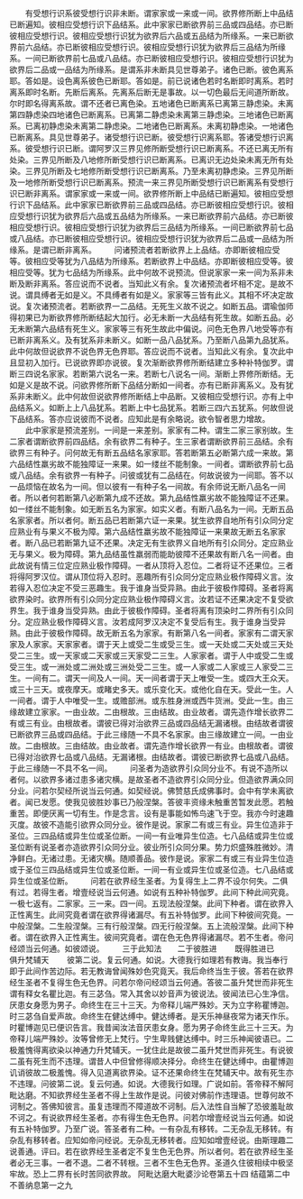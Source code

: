 <!-- { "loadSidebar": true } -->
　　有受想行识系彼受想行识非未断。谓家家或一来或一间。欲界修所断上中品结已断遍知。彼相应受想行识下品结系。此中家家已断欲界前三品或四品结。亦已断彼相应受想行识。彼相应受想行识犹为欲界后六品或五品结为所缘系。一来已断欲界前六品结。亦已断彼相应受想行识。彼相应受想行识犹为欲界后三品结为所缘系。一间已断欲界前七品或八品结。亦已断彼相应受想行识。彼相应受想行识犹为欲界后二品或一品结为所缘系。是谓系非未断具见世尊弟子。诸色已断。彼色离系耶。答如是。设色离系彼色已断耶。答如是。前已说诸色若时名断即时离系。若时离系即时名断。先断后离系。先离系后断无是事故。以一切色最后无间道所断故。尔时即名得离系故。谓不还者已离色染。五地诸色已断离系已离第三静虑染。未离第四静虑染四地诸色已断离系。已离第二静虑染未离第三静虑染。三地诸色已断离系。已离初静虑染未离第二静虑染。二地诸色已断离系。未离初静虑染。一地诸色已断离系。具见世尊弟子。诸受想行识已断。彼受想行识离系耶。答诸受想行识离系。彼受想行识已断。谓阿罗汉三界见修所断受想行识已断离系。不还已离无所有处染。三界见所断及八地修所断受想行识已断离系。已离识无边处染未离无所有处染。三界见所断及七地修所断受想行识已断离系。乃至未离初静虑染。三界见所断及一地修所断受想行识已断离系。预流一来三界见所断受想行识已断离系有受想行识已断非离系。谓家家或一来或一间。欲界修所断上中品结已断遍知。彼相应受想行识下品结系。此中家家已断欲界前三品或四品结。亦已断彼相应受想行识。彼相应受想行识犹为欲界后六品或五品结为所缘系。一来已断欲界前六品结。亦已断彼相应受想行识。彼相应受想行识犹为欲界后三品结为所缘系。一间已断欲界前七品或八品结。亦已断彼相应受想行识。彼相应受想行识犹为欲界后二品或一品结为所缘系。是谓已断非离系。
　　问诸预流者若断欲界上上品结。亦即断彼相应受等。彼相应受等犹为八品结为所缘系。若断欲界上中品结。亦即断彼相应受等。彼相应受等。犹为七品结为所缘系。此中何故不说预流。但说家家一来一间为系非未断及断非离系。答应说而不说者。当知此义有余。复次诸预流者坏相不定。是故不说。谓具缚者无如是义。不具缚者有如是义。家家等三皆有此义。其相不坏决定故说。复次诸预流者。若断欲界一二品结。无死生义故不说之。如断五品。谓瑜伽师得初果已为断欲界修所断结起大加行。必无未断一大品结有死生故。如断五品。必无未断第六品结有死生义。家家等三有死生故此中偏说。问色无色界八地受等亦有已断非离系义。及有犹系非未断义。如断一品八品犹系。乃至断八品第九品犹系。此中何故但说欲界不说色界无色界耶。答应说而不说者。当知此义有余。复次此中且显初入加行。已说欲界即亦说彼。复次渐断欲界修所断结建立多种补特伽罗。谓断三四说名家家。若断第六说名一来。若断七八说名一间。渐断上界修所断结。无如是义是故不说。问欲界修所断下品结分断如一间者。亦有已断非离系义。及有犹系非未断义。此中何故但说欲界修所断结上中品断。又彼相应受想行识。亦有上中品结系义。如断上上八品犹系。若断上中七品犹系。若断三四六五犹系。何故但说下品结系。答亦应说彼而不说者。应知此是有余略说。欲令智者思力增故。
　　此中家家是预流差别。一间是一来差别。家家有二种。谓生二家三家别故。生二家者谓断欲界前四品结。余有欲界二有种子。生三家者谓断欲界前三品结。余有欲界三有种子。问何故无有断五品结名家家耶。答若断第五必断第六成一来故。第六品结性羸劣故不能独障证一来果。如一缕丝不能制象。一间者。谓断欲界前七品或八品结。余有欲界一有种子。问彼或犹有二品结在。何故说彼为一间耶。答不以一品烦恼在故名为一间。但以彼有一有种子名一间故。有余师说无断八品名一间者。所以者何若断第八必断第九成不还故。第九品结性羸劣故不能独障证不还果。如一缕丝不能制象。如无断五名为家家。如实义者。有断八品名为一间。无断五品名家家者。所以者何。断五品已若断第六证一来果。犹生欲界自地所有引众同分定应熟业有与果义不极为障。第六品结性羸劣故不能独障证一来果故无断五名家家者。断八品已若断第九证不还果。决定无有生欲界义自地所有引众同分。定应熟业无与果义。极为障碍。第九品结虽性羸弱而能助彼障不还果故有断八名一间者。由此故说有情三位定应熟业极作障碍。一者从顶将入忍位。二者将证不还果位。三者将得阿罗汉位。谓从顶位将入忍时。恶趣所有引众同分定应熟业极作障碍义言。汝若得入忍位决定不受三恶趣生。我于谁身当受异熟。由此于彼极作障碍。圣者将离欲界染时。欲界所有引众同分定应熟业极作障碍义言。汝若证不还果决定不复受欲界生。我于谁身当受异熟。由此于彼极作障碍。圣者将离有顶染时二界所有引众同分。定应熟业极作障碍义言。汝若成阿罗汉决定不复受后有生。我于谁身当受异熟。由此于彼极作障碍。故无断五名为家家。有断第八名一间者。家家有二谓天家家及人家家。天家家者。谓于天上或受二生或受三生。或一天处或二天处或三天处受二三生。或一天家或二天家或三天家受二三生。人家家者。谓于人中或受二生或受三生。或一洲处或二洲处或三洲处受二三生。或一人家或二人家或三人家受二三生。一间有二。谓天一间及人一间。天一间者谓于天上唯受一生。或四大王众天。或三十三天。或夜摩天。或睹史多天。或乐变化天。或他化自在天。受此一生。人一间者。谓于人中唯受一生。或赡部洲。或东胜身洲或西牛货洲。受此一生。由三缘故建立家家。一由业故。二由根故。三由结故。由业故者。谓先造作增长欲界二有或三有业。由根故者。谓彼已得对治欲界三品或四品结无漏诸根。由结故者谓彼已断欲界三品或四品结。于此三缘随一不具不名家家。由三缘故建立一间。一由业故。二由根故。三由结故。由业故者。谓先造作增长欲界一有业。由根故者。谓彼已得对治欲界七品或八品结。无漏诸根。由结故者。谓彼已断欲界七品或八品结。于此三缘随一不具不名一间。
　　问圣者为造欲界引众同分业不。有说不造所以者何。以欲界多诸过患多诸灾横。是故圣者不造欲界引众同分业。但造欲界满众同分业。问若尔契经所说当云何通。如契经说。佛赞慈氏成佛事时。会中有学未离欲者。闻已发愿。使我见彼胜妙事已乃般涅槃。答彼丰资缘未触重苦暂发此愿。若触重苦。即便厌离一切有生。作是念言。设有是事能如怖鸟速飞于空。我亦今时速趣灭度。故彼不造能引欲界众同分业。彼作是说。家家二有或三有业。异生位造非于圣位。三四品结或异生位或圣位断。一间一有业唯异生位造。七八品结或异生位或圣位断有说圣者亦造欲界引众同分业。彼业所引众同分果。势力炽盛殊胜微妙。清净鲜白。无诸过患。无诸灾横。随顺善品。彼作是说。家家二有或三有业异生位造或于圣位三四品结或异生位或圣位断。一间一有业或异生位或圣位造。七八品结或异生位或圣位断。
　　问若在欲界经生圣者。为复得生上二界不设尔何失。二俱有过。若得生者。增壹经说当云何通。如说有五种补特伽罗。此间下种此间究竟。一极七返有。二家家。三一来。四一间。五现法般涅槃。此间下种者。谓在欲界入正性离生。此间究竟者谓在欲界得诸漏尽。有五补特伽罗。此间下种彼间究竟。一中般涅槃。二生般涅槃。三有行般涅槃。四无行般涅槃。五上流般涅槃。此间下种者。谓在欲界入正性离生。彼间究竟者。谓在色无色界得诸漏尽。若不生者。帝问经颂当云何通。如彼颂说。
　　三于此知法　　二于彼胜进
　　既得胜进已　　俱升梵辅天
　　彼第二说。复云何通。如说。大德我行如理若有教诲。我当奉行即于此间作苦边际。若无教诲曾闻殊妙色究竟天。我后命终当生于彼。答若在欲界经生圣者不复得生色无色界。问若尔帝问经颂当云何通。答彼二虽升梵世而非死生谓有释女名瞿比迦。有三苾刍。常入其舍以妙音声为彼说法。彼闻法已心生净信。厌患女身愿为男子。命终生在三十三天。为帝释儿端严殊妙。天为立字称瞿博迦。时三苾刍自爱声故。命终生在健达缚中。健达缚者。是天乐神昼夜常为诸天作乐。时瞿博迦见已便识告言。我昔闻汝法音厌患女身。愿为男子命终生此三十三天。为帝释儿端严殊妙。汝等曾修无上梵行。宁生卑贱健达缚中。时三乐神闻彼语已。二极羞愧得离欲染以神通力升梵辅天。一犹住此是故彼二虽升梵世而非死生。有说彼二虽有死生而不违理。谓昔人中但曾修得顺决择分。命终生在健达缚中。由瞿博迦讥诮彼故二极羞愧。得入见道离欲界染。证不还果命终生在梵辅天中。故有死生亦不违理。问彼第二说。复云何通。如说。大德我行如理。广说如前。答帝释不解阿毗达磨。不知欲界经生圣者不得上生故作是说。问彼对佛前作违理语。世尊何故不诃制之。答佛知彼言。虽复违理而不障道故不诃制。后入法性自当解了恐彼羞耻故不诃之。有说欲界经生圣者。亦有得生色无色界。问若尔增壹经说当云何通。如说有五补特伽罗。乃至广说。答圣者有二种。一有杂乱有移转。二无杂乱无移转。有杂乱有移转者。应知如帝问经说。无杂乱无移转者。应知如增壹经说。由斯理趣二说善通。评曰。若在欲界经生圣者定不复生色无色界。所以者何。若在欲界经生圣者必无三事。一者不退。二者不转根。三者不生色无色界。圣道久住彼相续中极坚牢故。恐上二界有长时苦同欲界故。
阿毗达磨大毗婆沙论卷第五十四
结蕴第二中不善纳息第一之九
